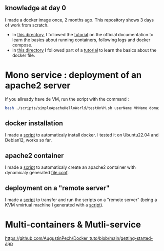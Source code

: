 ## knowledge at day 0

I made a docker image once, 2 months ago.
This repository shows 3 days of work from scratch.

* In [this directory](getting-started-app), I followed the [tutorial](https://docs.docker.com/get-started/07_multi_container/) on the official documentation to learn the basics about running containers, following logs and docker compose.
* In [this directory](microblog) I followed part of a [tutorial](https://blog.miguelgrinberg.com/post/the-flask-mega-tutorial-part-xix-deployment-on-docker-containers) to learn the basics about the docker file. 
# Mono service : deployment of an apache2 server
If you allready have de VM, run the script with the command :
```bash 
bash ./scripts/simpleApacheHelloWorld/testOnVM.sh userName VMName domainName
```
## docker installation

I made a [script](scripts/installDocker.sh) to automaticaly install docker. I tested it on Ubuntu22.04 and Debian12, works so far.

## apache2 container

I made a [script](scripts/firstContainer.sh) to automaticaly create an apache2 container with dynamicaly generated [file.conf](apache2Test/conf/patate.conf).

## deployment on a "remote server"

I made a [script](scripts/testOnVM.sh) to transfer and run the scripts on a "remote server" (being a KVM vmirtual machine I generated with a [script](https://github.com/AugustinPech/KVM_auto-deploy/blob/main/scripts/createAndConfigVM.sh)).

# Multi-containers & Mutli-service
https://github.com/AugustinPech/Docker_tuto/blob/main/getting-started-app